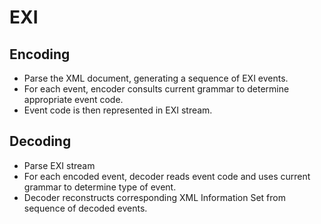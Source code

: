 # EXI

## Encoding

- Parse the XML document, generating a sequence of EXI events.
- For each event, encoder consults current grammar to determine appropriate event code.
- Event code is then represented in EXI stream.

## Decoding

- Parse EXI stream
- For each encoded event, decoder reads event code and uses current grammar to determine type of event.
- Decoder reconstructs corresponding XML Information Set from sequence of decoded events.
